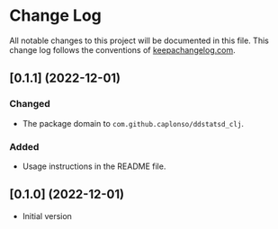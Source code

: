 # Change Log
All notable changes to this project will be documented in this file. This change log follows the conventions of [keepachangelog.com](http://keepachangelog.com/).

## [0.1.1] (2022-12-01)

### Changed

 - The package domain to `com.github.caplonso/ddstatsd_clj`.

### Added

 - Usage instructions in the README file.

## [0.1.0] (2022-12-01)
  - Initial version
